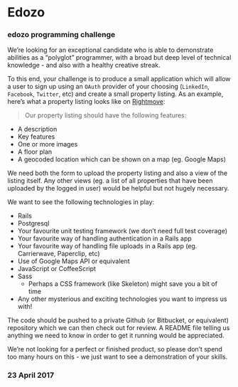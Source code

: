 # Edozo

### edozo programming challenge

We’re looking for an exceptional candidate who is able to demonstrate
abilities as a “polyglot” programmer, with a broad but deep level of
technical knowledge - and also with a healthy creative streak.

To this end, your challenge is to produce a small application which will
allow a user to sign up using an ``OAuth`` provider of your choosing
(``LinkedIn``, ``Facebook``, ``Twitter``, etc) and create a small property
listing. As an example, here’s what a property listing looks like on
[Rightmove][1]:

> Our property listing should have the following features:

* A description
* Key features
* One or more images
* A floor plan
* A geocoded location which can be shown on a map (eg. Google Maps)

We need both the form to upload the property listing and also a view of
the listing itself. Any other views (eg. a list of all properties that
have been uploaded by the logged in user) would be helpful but not
hugely necessary.

We want to see the following technologies in play:
- Rails
- Postgresql
- Your favourite unit testing framework (we don’t need full test coverage)
- Your favourite way of handling authentication in a Rails app
- Your favourite way of handling file uploads in a Rails app (eg.
  Carrierwave, Paperclip, etc)
- Use of Google Maps API or equivalent
- JavaScript or CoffeeScript
- Sass
  - Perhaps a CSS framework (like Skeleton) might save you a bit of time
- Any other mysterious and exciting technologies you want to impress us
  with!

The code should be pushed to a private Github (or Bitbucket, or equivalent)
repository which we can then check out for review. A README file telling us
anything we need to know in order to get it running would be appreciated.

We’re not looking for a perfect or finished product, so please don’t
spend too many hours on this - we just want to see a demonstration of
your skills.

### 23 April 2017

[1]: http://www.rightmove.co.uk/property-for-sale/property-59186501.html
